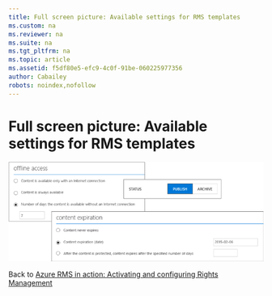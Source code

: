 ```yaml
---
title: Full screen picture: Available settings for RMS templates
ms.custom: na
ms.reviewer: na
ms.suite: na
ms.tgt_pltfrm: na
ms.topic: article
ms.assetid: f5df80e5-efc9-4c0f-91be-060225977356
author: Cabailey
robots: noindex,nofollow
---
```

# Full screen picture: Available settings for RMS templates
![](../Image/AzRMS_TemplatesSettings.png)

Back to [Azure RMS in action: Activating and configuring Rights Management](http://technet.microsoft.com/library/jj585026.aspx)


